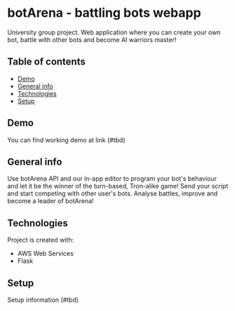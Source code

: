 # botArena - battling bots webapp
University group project. Web application where you can create your own bot, battle with other bots and become AI warriors master!

## Table of contents
* [Demo](#demo)
* [General info](#general-info)
* [Technologies](#technologies)
* [Setup](#setup)

## Demo
You can find working demo at link (#tbd)

## General info
Use botArena API and our in-app editor to program your bot's behaviour and let it be the winner of the turn-based, Tron-alike game! Send your script and start competing with other user's bots. Analyse battles, improve and become a leader of botArena!

## Technologies
Project is created with:
* AWS Web Services
* Flask
	
## Setup
Setup information (#tbd)
